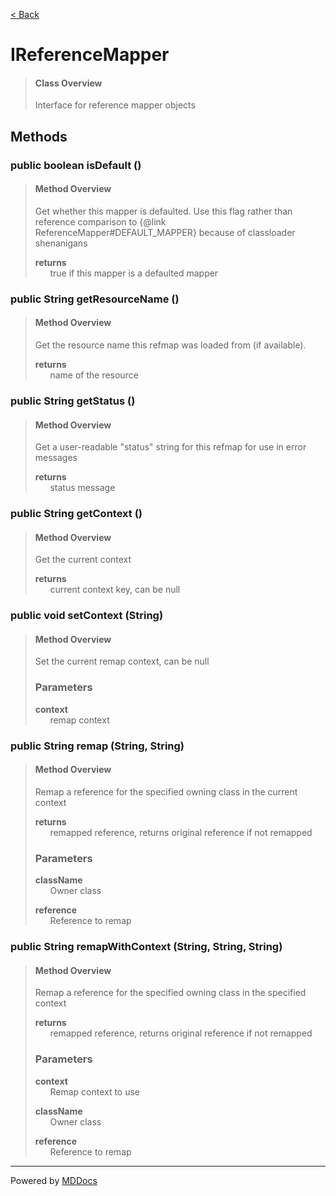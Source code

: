 [< Back](../README.md)
# IReferenceMapper #
>#### Class Overview ####
>Interface for reference mapper objects
## Methods ##
### public boolean isDefault () ###
>#### Method Overview ####
>Get whether this mapper is defaulted. Use this flag rather than reference
 comparison to {@link ReferenceMapper#DEFAULT_MAPPER} because of
 classloader shenanigans
>
>**returns**<br />
>&nbsp;&nbsp;&nbsp;&nbsp;&nbsp;&nbsp;true if this mapper is a defaulted mapper
>
### public String getResourceName () ###
>#### Method Overview ####
>Get the resource name this refmap was loaded from (if available).
>
>**returns**<br />
>&nbsp;&nbsp;&nbsp;&nbsp;&nbsp;&nbsp;name of the resource
>
### public String getStatus () ###
>#### Method Overview ####
>Get a user-readable "status" string for this refmap for use in error 
 messages
>
>**returns**<br />
>&nbsp;&nbsp;&nbsp;&nbsp;&nbsp;&nbsp;status message
>
### public String getContext () ###
>#### Method Overview ####
>Get the current context
>
>**returns**<br />
>&nbsp;&nbsp;&nbsp;&nbsp;&nbsp;&nbsp;current context key, can be null
>
### public void setContext (String) ###
>#### Method Overview ####
>Set the current remap context, can be null
>
>### Parameters ###
>**context**<br />
>&nbsp;&nbsp;&nbsp;&nbsp;&nbsp;&nbsp;remap context
>
### public String remap (String, String) ###
>#### Method Overview ####
>Remap a reference for the specified owning class in the current context
>
>**returns**<br />
>&nbsp;&nbsp;&nbsp;&nbsp;&nbsp;&nbsp;remapped reference, returns original reference if not remapped
>
>### Parameters ###
>**className**<br />
>&nbsp;&nbsp;&nbsp;&nbsp;&nbsp;&nbsp;Owner class
>
>**reference**<br />
>&nbsp;&nbsp;&nbsp;&nbsp;&nbsp;&nbsp;Reference to remap
>
### public String remapWithContext (String, String, String) ###
>#### Method Overview ####
>Remap a reference for the specified owning class in the specified context
>
>**returns**<br />
>&nbsp;&nbsp;&nbsp;&nbsp;&nbsp;&nbsp;remapped reference, returns original reference if not remapped
>
>### Parameters ###
>**context**<br />
>&nbsp;&nbsp;&nbsp;&nbsp;&nbsp;&nbsp;Remap context to use
>
>**className**<br />
>&nbsp;&nbsp;&nbsp;&nbsp;&nbsp;&nbsp;Owner class
>
>**reference**<br />
>&nbsp;&nbsp;&nbsp;&nbsp;&nbsp;&nbsp;Reference to remap
>

---
Powered by [MDDocs](https://github.com/VRCube/MDDocs)